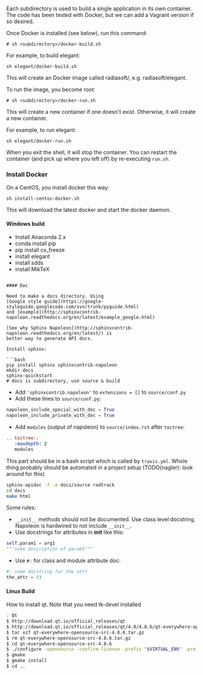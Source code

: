 ###

Each subdirectory is used to build a single application in its own container.
The code has been tested with Docker, but we can add a Vagrant version if so
desired.

Once Docker is installed (see below), run this command:

```
# sh <subdirectory>/docker-build.sh
```

For example, to build elegant:

```
sh elegant/docker-build.sh
```

This will create an Docker image called radiasoft/<directory>, e.g. radiasoft/elegant.

To run the image, you become root:

```
# sh <subdirectory>/docker-run.sh
```

This will create a new container if one doesn't exist. Otherwise, it will
create a new container.

For example, to run elegant:

```
sh elegant/docker-run.sh
```

When you exit the shell, it will stop the container. You can restart the
container (and pick up where you left off) by re-executing `run.sh`.

### Install Docker

On a CentOS, you install docker this way:

```
sh install-centos-docker.sh
```

This will download the latest docker and start the docker daemon.

#### Windows build

* Install Anaconda 2.x
* conda install pip
* pip install cx_freeze
* install elegant
* install sdds
* install MikTeX
```

#### Doc

Need to make a docs directory. Using
[Google style guide](https://google-styleguide.googlecode.com/svn/trunk/pyguide.html)
and [example](http://sphinxcontrib-napoleon.readthedocs.org/en/latest/example_google.html)

[See why Sphinx Napoleon](http://sphinxcontrib-napoleon.readthedocs.org/en/latest/) is
better way to generate API docs.

Install sphinx:

```bash
pip install sphinx sphinxcontrib-napoleon
mkdir docs
sphinx-quickstart
# docs is subdirectory, use source & build
```

* Add `'sphinxcontrib.napoleon'` to `extensions = []` to `source/conf.py`
* Add these lines to `source/conf.py`:
```python
napoleon_include_special_with_doc = True
napoleon_include_private_with_doc = True
```
* Add `modules` (output of napoleon) to `source/index.rst` after `toctree`:

```rst
.. toctree::
   :maxdepth: 2
   modules
```

This part should be in a bash script which is called by `travis.yml`. Whole thing
probably should be automated in a project setup (TODO(nagler): look around for this)

```bash
sphinx-apidoc -f -o docs/source radtrack
cd docs
make html
```

Some rules:

* `__init__` methods should not be documented. Use class level docstring. Napoleon is
hardwired to not include `__init__`.
* Use docstrings for attributes in __init__ like this:
```python
self.param1 = arg1
"""some description of param1"""
```
* Use `#:` for class and module attribute doc:
```python
#: some docstring for the attr
the_attr = 33
```

#### Linux Build

How to install qt. Note that you need tk-devel installed

```bash
: Qt
$ http://download.qt.io/official_releases/qt
$ http://download.qt.io/official_releases/qt/4.8/4.8.6/qt-everywhere-opensource-src-4.8.6.tar.gz
$ tar xzf qt-everywhere-opensource-src-4.8.6.tar.gz
$ rm qt-everywhere-opensource-src-4.8.6.tar.gz
$ cd qt-everywhere-opensource-src-4.8.6
$ ./configure -opensource -confirm-license -prefix "$VIRTUAL_ENV" -prefix-install -nomake 'tests examples demos docs translations' -no-multimedia -no-webkit -no-javascript-jit -no-phonon -no-xmlpatterns -system-sqlite -no-script -no-svg -no-scripttools -no-qt3support
$ gmake
$ gmake install
$ cd ..
```
